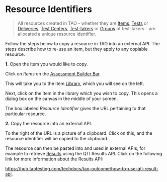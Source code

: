 <!--
created_at: 2018-11-05
authors:         
    - "Catherine Pease"
--> 

# Resource Identifiers

> All resources created in TAO - whether they are [Items](../appendix/glossary.md#item), [Tests](../appendix/glossary.md#test) or [Deliveries](../appendix/glossary.md#delivery), [Test Centers](../appendix/glossary.md#test-center), [Test-takers](../appendix/glossary.md#test-taker) or [Groups](../appendix/glossary.md#group) of test-takers - are allocated a unique resource identifier.



Follow the steps below to copy a resource in TAO into an external API. The steps describe how to re-use an item, but they apply to any copiable resource.

**1.** Open the item you would like to copy.

Click on *Items* on the [Assessment Builder Bar](../appendix/glossary.md#assessment-builder-bar).

This will take you to the Item [Library](../appendix/glossary.md#library), which you will see on the left.

Next, click on the item in the library which you wish to copy. This opens a dialog box on the canvas in the middle of your screen.

The box labeled *Resource Identifier* gives the URL pertaining to that particular resource.


**2.** Copy the resource into an external API.

To the right of the URL is a picture of a clipboard. Click on this, and the resource identifier will be copied to the clipboard.

The resource can then be pasted into and used in external APIs, for example to retrieve [Results](../appendix/glossary.md#results) using the QTI Results API. Click on the following link for more information about the Results API: 

https://hub.taotesting.com/techdocs/tao-outcome/how-to-use-qti-result-api.
